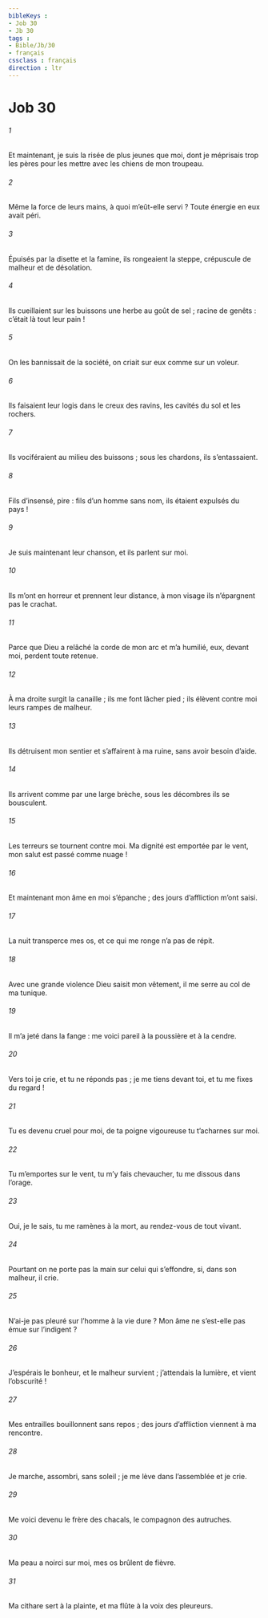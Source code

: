 ```yaml
---
bibleKeys : 
- Job 30
- Jb 30
tags : 
- Bible/Jb/30
- français
cssclass : français
direction : ltr
---
```


# Job 30

###### 1
Et maintenant, je suis la risée de plus jeunes que moi,
dont je méprisais trop les pères
pour les mettre avec les chiens de mon troupeau.
###### 2
Même la force de leurs mains, à quoi m’eût-elle servi ?
Toute énergie en eux avait péri.
###### 3
Épuisés par la disette et la famine,
ils rongeaient la steppe,
crépuscule de malheur et de désolation.
###### 4
Ils cueillaient sur les buissons une herbe au goût de sel ;
racine de genêts : c’était là tout leur pain !
###### 5
On les bannissait de la société,
on criait sur eux comme sur un voleur.
###### 6
Ils faisaient leur logis dans le creux des ravins,
les cavités du sol et les rochers.
###### 7
Ils vociféraient au milieu des buissons ;
sous les chardons, ils s’entassaient.
###### 8
Fils d’insensé, pire : fils d’un homme sans nom,
ils étaient expulsés du pays !
###### 9
Je suis maintenant leur chanson,
et ils parlent sur moi.
###### 10
Ils m’ont en horreur et prennent leur distance,
à mon visage ils n’épargnent pas le crachat.
###### 11
Parce que Dieu a relâché la corde de mon arc et m’a humilié,
eux, devant moi, perdent toute retenue.
###### 12
À ma droite surgit la canaille ;
ils me font lâcher pied ;
ils élèvent contre moi leurs rampes de malheur.
###### 13
Ils détruisent mon sentier
et s’affairent à ma ruine,
sans avoir besoin d’aide.
###### 14
Ils arrivent comme par une large brèche,
sous les décombres ils se bousculent.
###### 15
Les terreurs se tournent contre moi.
Ma dignité est emportée par le vent,
mon salut est passé comme nuage !
###### 16
Et maintenant mon âme en moi s’épanche ;
des jours d’affliction m’ont saisi.
###### 17
La nuit transperce mes os,
et ce qui me ronge n’a pas de répit.
###### 18
Avec une grande violence Dieu saisit mon vêtement,
il me serre au col de ma tunique.
###### 19
Il m’a jeté dans la fange :
me voici pareil à la poussière et à la cendre.
###### 20
Vers toi je crie, et tu ne réponds pas ;
je me tiens devant toi, et tu me fixes du regard !
###### 21
Tu es devenu cruel pour moi,
de ta poigne vigoureuse tu t’acharnes sur moi.
###### 22
Tu m’emportes sur le vent, tu m’y fais chevaucher,
tu me dissous dans l’orage.
###### 23
Oui, je le sais, tu me ramènes à la mort,
au rendez-vous de tout vivant.
###### 24
Pourtant on ne porte pas la main sur celui qui s’effondre,
si, dans son malheur, il crie.
###### 25
N’ai-je pas pleuré sur l’homme à la vie dure ?
Mon âme ne s’est-elle pas émue sur l’indigent ?
###### 26
J’espérais le bonheur, et le malheur survient ;
j’attendais la lumière, et vient l’obscurité !
###### 27
Mes entrailles bouillonnent sans repos ;
des jours d’affliction viennent à ma rencontre.
###### 28
Je marche, assombri, sans soleil ;
je me lève dans l’assemblée et je crie.
###### 29
Me voici devenu le frère des chacals,
le compagnon des autruches.
###### 30
Ma peau a noirci sur moi,
mes os brûlent de fièvre.
###### 31
Ma cithare sert à la plainte,
et ma flûte à la voix des pleureurs.
